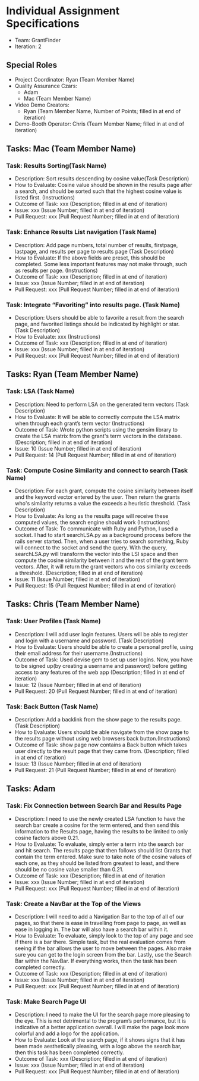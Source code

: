# Individual Assignment Specifications

- Team: GrantFinder
- Iteration: 2

## Special Roles

- Project Coordinator: Ryan (Team Member Name)
- Quality Assurance Czars:
  - Adam
  - Mac (Team Member Name)
- Video Demo Creators:
  - Ryan (Team Member Name, Number of Points; filled in at end of iteration)
- Demo-Booth Operator: Chris (Team Member Name; filled in at end of iteration)

## Tasks: Mac (Team Member Name)

### Task: Results Sorting(Task Name)
- Description: Sort results descending by cosine value(Task Description)
- How to Evaluate: Cosine value should be shown in the results page after a search, and should be sorted such that the highest cosine value is listed first. (Instructions)
- Outcome of Task: xxx (Description; filled in at end of iteration)
- Issue: xxx (Issue Number; filled in at end of iteration)
- Pull Request: xxx (Pull Request Number; filled in at end of iteration)

### Task: Enhance Results List navigation (Task Name)
- Description: Add page numbers, total number of results, firstpage, lastpage, and results per page to results page (Task Description)
- How to Evaluate: If the above fields are preset, this should be completed. Some less important features may not make through, such as results per page. (Instructions)
- Outcome of Task: xxx (Description; filled in at end of iteration)
- Issue: xxx (Issue Number; filled in at end of iteration)
- Pull Request: xxx (Pull Request Number; filled in at end of iteration)

### Task: Integrate “Favoriting” into results page. (Task Name)
- Description: Users should be able to favorite a result from the search page, and favorited listings should be indicated by highlight or star. (Task Description)
- How to Evaluate: xxx (Instructions)
- Outcome of Task: xxx (Description; filled in at end of iteration)
- Issue: xxx (Issue Number; filled in at end of iteration)
- Pull Request: xxx (Pull Request Number; filled in at end of iteration)


## Tasks: Ryan (Team Member Name)

### Task: LSA (Task Name)
- Description: Need to perform LSA on the generated term vectors (Task Description)
- How to Evaluate: It will be able to correctly compute the LSA matrix when through each grant’s term vector (Instructions)
- Outcome of Task: Wrote python scripts using the gensim library to create the LSA matrix from the grant's term vectors in the database. (Description; filled in at end of iteration)
- Issue: 10 (Issue Number; filled in at end of iteration)
- Pull Request: 14 (Pull Request Number; filled in at end of iteration)


### Task: Compute Cosine Similarity and connect to search (Task Name)
- Description: For each grant, compute the cosine similarity between itself and the keyword vector entered by the user. Then return the grants who's similarity returns a value the exceeds a heuristic threshold. (Task Description)
- How to Evaluate: As long as the results page will receive these computed values, the search engine should work (Instructions)
- Outcome of Task: To communicate with Ruby and Python, I used a socket. I had to start searchLSA.py as a background process before the rails server started. Then, when a user tries to search something, Ruby will connect to the socket and send the query. With the query, searchLSA.py will transform the vector into the LSI space and then compute the cosine similarity between it and the rest of the grant term vectors. After, it will return the grant vectors who cos similarity exceeds a threshold. (Description; filled in at end of iteration)
- Issue: 11 (Issue Number; filled in at end of iteration)
- Pull Request: 15 (Pull Request Number; filled in at end of iteration)


## Tasks: Chris (Team Member Name)

### Task: User Profiles (Task Name)
- Description: I will add user login features. Users will be able to register and login with a username and password. (Task Description)
- How to Evaluate: Users should be able to create a personal profile, using their email address for their username.(Instructions)
- Outcome of Task: Used devise gem to set up user logins. Now, you have to be signed up(by creating a username and password) before getting access to any features of the web app (Description; filled in at end of iteration)
- Issue: 12 (Issue Number; filled in at end of iteration)
- Pull Request: 20 (Pull Request Number; filled in at end of iteration)

### Task: Back Button (Task Name)
- Description: Add a backlink from the show page to the results page. (Task Description)
- How to Evaluate: Users should be able navigate from the show page to the results page without using web browsers back button.(Instructions)
- Outcome of Task: show page now contains a Back button which takes user directly to the result page that they came from. (Description; filled in at end of iteration)
- Issue: 13 (Issue Number; filled in at end of iteration)
- Pull Request: 21 (Pull Request Number; filled in at end of iteration)


## Tasks: Adam

### Task: Fix Connection between Search Bar and Results Page
- Description: I need to use the newly created LSA function to have the search bar create a cosine for the term entered, and then send this information to the Results page, having the results to be limited to only cosine factors above 0.21.
- How to Evaluate: To evaluate, simply enter a term into the search bar and hit search. The results page that then follows should list Grants that contain the term entered. Make sure to take note of the cosine values of each one, as they should be listed from greatest to least, and there should be no cosine value smaller than 0.21.
- Outcome of Task: xxx (Description; filled in at end of iteration
- Issue: xxx (Issue Number; filled in at end of iteration)
- Pull Request: xxx (Pull Request Number; filled in at end of iteration)

### Task: Create a NavBar at the Top of the Views
- Description: I will need to add a Navigation Bar to the top of all of our pages, so that there is ease in travelling from page to page, as well as ease in logging in. The bar will also have a search bar within it.
- How to Evaluate: To evaluate, simply look to the top of any page and see if there is a bar there. Simple task, but the real evaluation comes from seeing if the bar allows the user to move between the pages. Also make sure you can get to the login screen from the bar. Lastly, use the Search Bar within the NavBar. If everything works, then the task has been completed correctly.
- Outcome of Task: xxx (Description; filled in at end of iteration)
- Issue: xxx (Issue Number; filled in at end of iteration)
- Pull Request: xxx (Pull Request Number; filled in at end of iteration)

### Task: Make Search Page UI
- Description: I need to make the UI for the search page more pleasing to the eye. This is not detrimental to the program’s performance, but it is indicative of a better application overall. I will make the page look more colorful and add a logo for the application.
- How to Evaluate: Look at the search page, if it shows signs that it has been made aesthetically pleasing, with a logo above the search bar, then this task has been completed correctly.
- Outcome of Task: xxx (Description; filled in at end of iteration)
- Issue: xxx (Issue Number; filled in at end of iteration)
- Pull Request: xxx (Pull Request Number; filled in at end of iteration)
